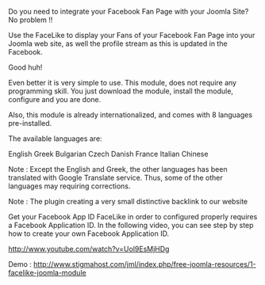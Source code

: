 Do you need to integrate your Facebook Fan Page with your Joomla Site? No problem !!

Use the FaceLike to display your Fans of your Facebook Fan Page into your Joomla web site, as well the profile stream as this is updated in the Facebook.

Good huh!

Even better it is very simple to use. This module, does not require any programming skill. You just download the module, install the module, configure and you are done.

Also, this module is already internationalized, and comes with 8 languages pre-installed.

The available languages are:

English
Greek
Bulgarian
Czech
Danish
France
Italian
Chinese

Note : Except the English and Greek, the other languages has been translated with Google Translate service. Thus, some of the other languages may requiring corrections.

Note : The plugin creating a very small distinctive backlink to our website

Get your Facebook App ID
FaceLike in order to configured properly requires a Facebook Application ID. In the following video, you can see step by step how to create your own Facebook Application ID.

http://www.youtube.com/watch?v=Uol9EsMjHDg

Demo : http://www.stigmahost.com/jml/index.php/free-joomla-resources/1-facelike-joomla-module